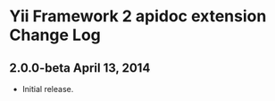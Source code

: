 Yii Framework 2 apidoc extension Change Log
===========================================

2.0.0-beta April 13, 2014
-------------------------

- Initial release.
